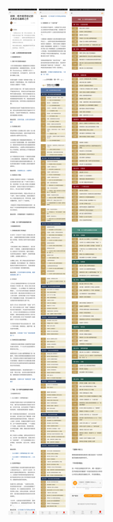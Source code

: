 ![](../../images/2017年08月/XF0817回顾.jpg)
![](../../images/2017年08月/XF0817回顾2.jpg)
![](../../images/2017年08月/XF0817回顾3.jpg)
